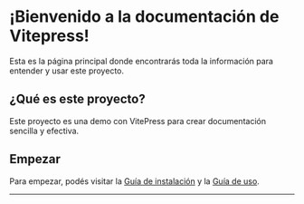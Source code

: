# ¡Bienvenido a la documentación de Vitepress!

Esta es la página principal donde encontrarás toda la información para entender y usar este proyecto.

## ¿Qué es este proyecto?

Este proyecto es una demo con VitePress para crear documentación sencilla y efectiva.

## Empezar

Para empezar, podés visitar la [Guía de instalación](./instalacion.md) y la [Guía de uso](./uso.md).

---
